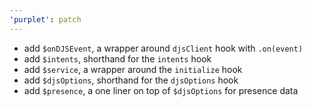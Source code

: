 ```yaml
---
'purplet': patch
---
```


- add `$onDJSEvent`, a wrapper around `djsClient` hook with `.on(event)`
- add `$intents`, shorthand for the `intents` hook
- add `$service`, a wrapper around the `initialize` hook
- add `$djsOptions`, shorthand for the `djsOptions` hook
- add `$presence`, a one liner on top of `$djsOptions` for presence data
